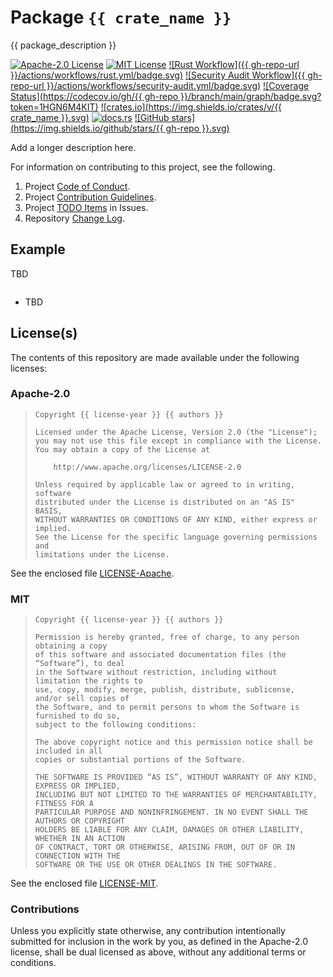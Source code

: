 # Package `{{ crate_name }}`

{{ package_description }}

[![Apache-2.0 License](https://img.shields.io/badge/License-Apache_2.0-blue.svg)](https://opensource.org/licenses/Apache-2.0)
[![MIT License](https://img.shields.io/badge/license-mit-118811.svg)](https://opensource.org/license/mit)
[![Rust Workflow]({{ gh-repo-url }}/actions/workflows/rust.yml/badge.svg)](<{{ gh-repo-url }}/actions/workflows/rust.yml>)
[![Security Audit Workflow]({{ gh-repo-url }}/actions/workflows/security-audit.yml/badge.svg)](<{{ gh-repo-url }}/actions/workflows/security-audit.yml>)
[![Coverage Status](https://codecov.io/gh/{{ gh-repo }}/branch/main/graph/badge.svg?token=1HGN6M4KIT)](<https://codecov.io/gh/{{ gh-repo }}>)
[![crates.io](https://img.shields.io/crates/v/{{ crate_name }}.svg)](<https://crates.io/crates/{{ crate_name }}>)
[![docs.rs](https://docs.rs/xml_dom/badge.svg)](<https://docs.rs/{{ crate_name }}>)
[![GitHub stars](https://img.shields.io/github/stars/{{ gh-repo }}.svg)](<{{ gh-repo-url }}/stargazers>)

Add a longer description here.

For information on contributing to this project, see the following.

1. Project [Code of Conduct](./doc/CODE_OF_CONDUCT.md).
1. Project [Contribution Guidelines](./doc/CONTRIBUTING.md).
1. Project [TODO Items](<{{ gh-repo-url }}/issues>) in Issues.
1. Repository [Change Log](./doc/CHANGELOG.md).

## Example

TBD

```rust
```

* TBD

## License(s)

The contents of this repository are made available under the following
licenses:

### Apache-2.0

> ```text
> Copyright {{ license-year }} {{ authors }}
> 
> Licensed under the Apache License, Version 2.0 (the "License");
> you may not use this file except in compliance with the License.
> You may obtain a copy of the License at
> 
>     http://www.apache.org/licenses/LICENSE-2.0
> 
> Unless required by applicable law or agreed to in writing, software
> distributed under the License is distributed on an "AS IS" BASIS,
> WITHOUT WARRANTIES OR CONDITIONS OF ANY KIND, either express or implied.
> See the License for the specific language governing permissions and
> limitations under the License.
> ```

See the enclosed file [LICENSE-Apache](./LICENSE-Apache).

### MIT

> ```text
> Copyright {{ license-year }} {{ authors }}
> 
> Permission is hereby granted, free of charge, to any person obtaining a copy
> of this software and associated documentation files (the “Software”), to deal
> in the Software without restriction, including without limitation the rights to
> use, copy, modify, merge, publish, distribute, sublicense, and/or sell copies of
> the Software, and to permit persons to whom the Software is furnished to do so,
> subject to the following conditions:
> 
> The above copyright notice and this permission notice shall be included in all
> copies or substantial portions of the Software.
> 
> THE SOFTWARE IS PROVIDED “AS IS”, WITHOUT WARRANTY OF ANY KIND, EXPRESS OR IMPLIED,
> INCLUDING BUT NOT LIMITED TO THE WARRANTIES OF MERCHANTABILITY, FITNESS FOR A
> PARTICULAR PURPOSE AND NONINFRINGEMENT. IN NO EVENT SHALL THE AUTHORS OR COPYRIGHT
> HOLDERS BE LIABLE FOR ANY CLAIM, DAMAGES OR OTHER LIABILITY, WHETHER IN AN ACTION
> OF CONTRACT, TORT OR OTHERWISE, ARISING FROM, OUT OF OR IN CONNECTION WITH THE
> SOFTWARE OR THE USE OR OTHER DEALINGS IN THE SOFTWARE.
> ```

See the enclosed file [LICENSE-MIT](./LICENSE-MIT).

### Contributions

Unless you explicitly state otherwise, any contribution intentionally submitted
for inclusion in the work by you, as defined in the Apache-2.0 license, shall
be dual licensed as above, without any additional terms or conditions.
